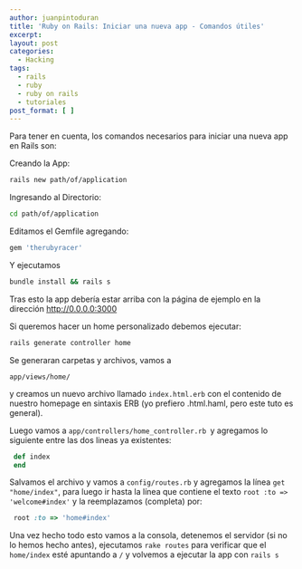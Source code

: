 ```yaml
---
author: juanpintoduran
title: 'Ruby on Rails: Iniciar una nueva app - Comandos útiles'
excerpt:
layout: post
categories:
  - Hacking
tags:
  - rails
  - ruby
  - ruby on rails
  - tutoriales
post_format: [ ]
---
```

Para tener en cuenta, los comandos necesarios para iniciar una nueva app en Rails son:

Creando la App:

~~~ bash
rails new path/of/application
~~~

Ingresando al Directorio:

~~~ bash
cd path/of/application
~~~

Editamos el Gemfile agregando:

~~~ ruby
gem 'therubyracer'
~~~

Y ejecutamos

~~~ bash
bundle install && rails s
~~~

Tras esto la app debería estar arriba con la página de ejemplo en la dirección http://0.0.0.0:3000

Si queremos hacer un home personalizado debemos ejecutar:

~~~ bash
rails generate controller home
~~~

Se generaran carpetas y archivos, vamos a

~~~
app/views/home/
~~~

y creamos un nuevo archivo llamado `index.html.erb` con el contenido de nuestro homepage en sintaxis ERB (yo prefiero .html.haml, pero este tuto es general).

Luego vamos a `app/controllers/home_controller.rb `y agregamos lo siguiente entre las dos lineas ya existentes:

~~~ ruby
 def index
 end
~~~

Salvamos el archivo y vamos a `config/routes.rb` y agregamos la línea `get "home/index"`, para luego ir hasta la línea que contiene el texto `root :to => 'welcome#index'` y la reemplazamos (completa) por:

~~~ ruby
 root :to => 'home#index'
~~~

Una vez hecho todo esto vamos a la consola, detenemos el servidor (si no lo hemos hecho antes), ejecutamos `rake routes` para verificar que el `home/index` esté apuntando a `/` y volvemos a ejecutar la app con `rails s`

